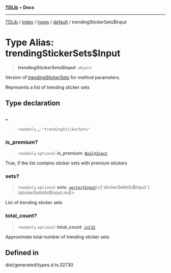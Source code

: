 [**TDLib**](../../../../../../README.md) • **Docs**

***

[TDLib](../../../../../../modules.md) / [index](../../../../../README.md) / [types](../../../README.md) / [default](../README.md) / trendingStickerSets$Input

# Type Alias: trendingStickerSets$Input

> **trendingStickerSets$Input**: `object`

Version of [trendingStickerSets](trendingStickerSets.md) for method parameters.

Represents a list of trending sticker sets

## Type declaration

### \_

> `readonly` **\_**: `"trendingStickerSets"`

### is\_premium?

> `readonly` `optional` **is\_premium**: [`Bool$Input`](Bool$Input.md)

True, if the list contains sticker sets with premium stickers

### sets?

> `readonly` `optional` **sets**: [`vector$Input`](vector$Input.md)\<[`stickerSetInfo$Input`](stickerSetInfo$Input.md)\>

List of trending sticker sets

### total\_count?

> `readonly` `optional` **total\_count**: [`int32`](int32.md)

Approximate total number of trending sticker sets

## Defined in

dist/generated/types.d.ts:32730
